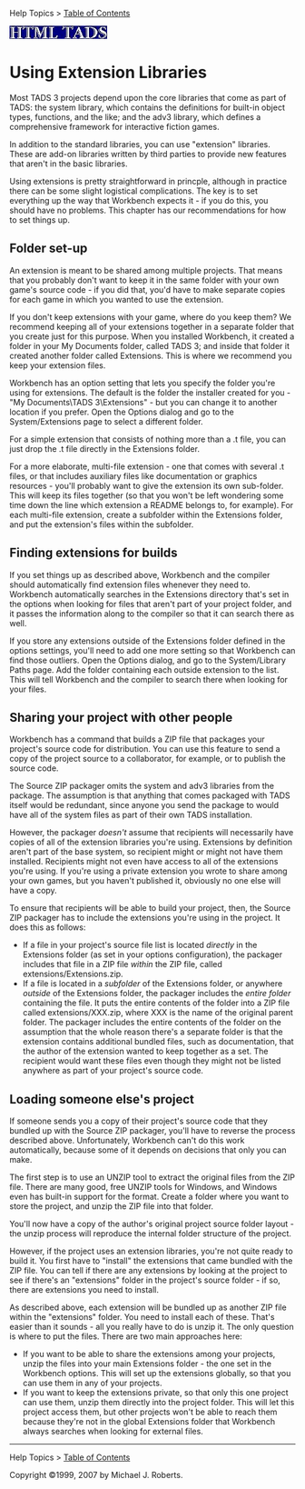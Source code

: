 ---
---
Help Topics \> [Table of Contents](wbcont.html)  
  

![](../htmltads.jpg)  

# Using Extension Libraries

Most TADS 3 projects depend upon the core libraries that come as part of
TADS: the system library, which contains the definitions for built-in
object types, functions, and the like; and the adv3 library, which
defines a comprehensive framework for interactive fiction games.

In addition to the standard libraries, you can use "extension"
libraries. These are add-on libraries written by third parties to
provide new features that aren't in the basic libraries.

Using extensions is pretty straightforward in princple, although in
practice there can be some slight logistical complications. The key is
to set everything up the way that Workbench expects it - if you do this,
you should have no problems. This chapter has our recommendations for
how to set things up.

## Folder set-up

An extension is meant to be shared among multiple projects. That means
that you probably don't want to keep it in the same folder with your own
game's source code - if you did that, you'd have to make separate copies
for each game in which you wanted to use the extension.

If you don't keep extensions with your game, where do you keep them? We
recommend keeping all of your extensions together in a separate folder
that you create just for this purpose. When you installed Workbench, it
created a folder in your My Documents folder, called TADS 3; and inside
that folder it created another folder called Extensions. This is where
we recommend you keep your extension files.

Workbench has an option setting that lets you specify the folder you're
using for extensions. The default is the folder the installer created
for you - "My Documents\TADS 3\Extensions" - but you can change it to
another location if you prefer. Open the Options dialog and go to the
System/Extensions page to select a different folder.

For a simple extension that consists of nothing more than a .t file, you
can just drop the .t file directly in the Extensions folder.

For a more elaborate, multi-file extension - one that comes with several
.t files, or that includes auxiliary files like documentation or
graphics resources - you'll probably want to give the extension its own
sub-folder. This will keep its files together (so that you won't be left
wondering some time down the line which extension a README belongs to,
for example). For each multi-file extension, create a subfolder within
the Extensions folder, and put the extension's files within the
subfolder.

## Finding extensions for builds

If you set things up as described above, Workbench and the compiler
should automatically find extension files whenever they need to.
Workbench automatically searches in the Extensions directory that's set
in the options when looking for files that aren't part of your project
folder, and it passes the information along to the compiler so that it
can search there as well.

If you store any extensions outside of the Extensions folder defined in
the options settings, you'll need to add one more setting so that
Workbench can find those outliers. Open the Options dialog, and go to
the System/Library Paths page. Add the folder containing each outside
extension to the list. This will tell Workbench and the compiler to
search there when looking for your files.

## Sharing your project with other people

Workbench has a command that builds a ZIP file that packages your
project's source code for distribution. You can use this feature to send
a copy of the project source to a collaborator, for example, or to
publish the source code.

The Source ZIP packager omits the system and adv3 libraries from the
package. The assumption is that anything that comes packaged with TADS
itself would be redundant, since anyone you send the package to would
have all of the system files as part of their own TADS installation.

However, the packager *doesn't* assume that recipients will necessarily
have copies of all of the extension libraries you're using. Extensions
by definition aren't part of the base system, so recipient might or
might not have them installed. Recipients might not even have access to
all of the extensions you're using. If you're using a private extension
you wrote to share among your own games, but you haven't published it,
obviously no one else will have a copy.

To ensure that recipients will be able to build your project, then, the
Source ZIP packager has to include the extensions you're using in the
project. It does this as follows:

- If a file in your project's source file list is located *directly* in
  the Extensions folder (as set in your options configuration), the
  packager includes that file in a ZIP file *within* the ZIP file,
  called extensions/Extensions.zip.
- If a file is located in a *subfolder* of the Extensions folder, or
  anywhere *outside* of the Extensions folder, the packager includes the
  *entire folder* containing the file. It puts the entire contents of
  the folder into a ZIP file called extensions/XXX.zip, where XXX is the
  name of the original parent folder. The packager includes the entire
  contents of the folder on the assumption that the whole reason there's
  a separate folder is that the extension contains additional bundled
  files, such as documentation, that the author of the extension wanted
  to keep together as a set. The recipient would want these files even
  though they might not be listed anywhere as part of your project's
  source code.

## Loading someone else's project

If someone sends you a copy of their project's source code that they
bundled up with the Source ZIP packager, you'll have to reverse the
process described above. Unfortunately, Workbench can't do this work
automatically, because some of it depends on decisions that only you can
make.

The first step is to use an UNZIP tool to extract the original files
from the ZIP file. There are many good, free UNZIP tools for Windows,
and Windows even has built-in support for the format. Create a folder
where you want to store the project, and unzip the ZIP file into that
folder.

You'll now have a copy of the author's original project source folder
layout - the unzip process will reproduce the internal folder structure
of the project.

However, if the project uses an extension libraries, you're not quite
ready to build it. You first have to "install" the extensions that came
bundled with the ZIP file. You can tell if there are any extensions by
looking at the project to see if there's an "extensions" folder in the
project's source folder - if so, there are extensions you need to
install.

As described above, each extension will be bundled up as another ZIP
file within the "extensions" folder. You need to install each of these.
That's easier than it sounds - all you really have to do is unzip it.
The only question is where to put the files. There are two main
approaches here:

- If you want to be able to share the extensions among your projects,
  unzip the files into your main Extensions folder - the one set in the
  Workbench options. This will set up the extensions globally, so that
  you can use them in any of your projects.
- If you want to keep the extensions private, so that only this one
  project can use them, unzip them directly into the project folder.
  This will let this project access them, but other projects won't be
  able to reach them because they're not in the global Extensions folder
  that Workbench always searches when looking for external files.

  
  
  
  
  

------------------------------------------------------------------------

  
Help Topics \> [Table of Contents](wbcont.html)  
  
Copyright ©1999, 2007 by Michael J. Roberts.
